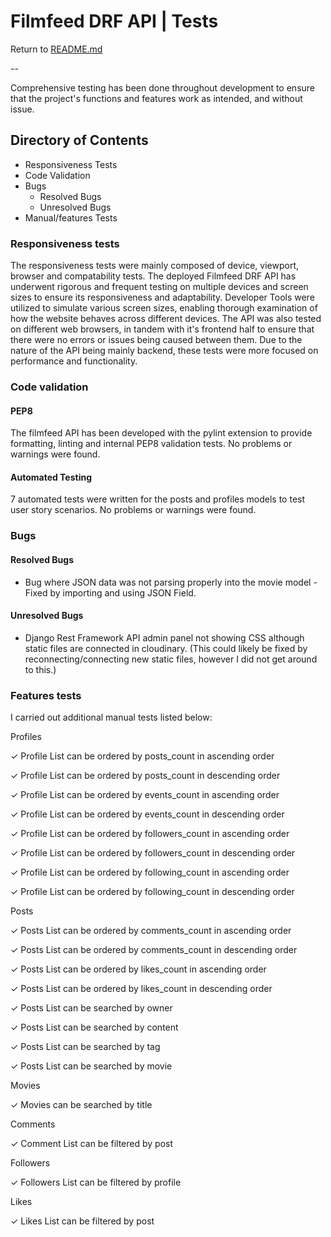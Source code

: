 # Filmfeed DRF API | Tests

Return to [README.md](/README.md)

--

Comprehensive testing has been done throughout development to ensure that the project's functions and features work as intended, and without issue.

## Directory of Contents

* Responsiveness Tests
* Code Validation
* Bugs
    * Resolved Bugs
    * Unresolved Bugs
* Manual/features Tests

### Responsiveness tests

The responsiveness tests were mainly composed of device, viewport, browser and compatability tests. The deployed Filmfeed DRF API has underwent rigorous and frequent testing on multiple devices and screen sizes to ensure its responsiveness and adaptability. Developer Tools were utilized to simulate various screen sizes, enabling thorough examination of how the website behaves across different devices. The API was also tested on different web browsers, in tandem with it's frontend half to ensure that there were no errors or issues being caused between them. Due to the nature of the API being mainly backend, these tests were more focused on performance and functionality.

### Code validation

#### PEP8
The filmfeed API has been developed with the pylint extension to provide formatting, linting and internal PEP8 validation tests. No problems or warnings were found.

#### Automated Testing
7 automated tests were written for the posts and profiles models to test user story scenarios. No problems or warnings were found.

### Bugs

#### Resolved Bugs
* Bug where JSON data was not parsing properly into the movie model - Fixed by importing and using JSON Field.

#### Unresolved Bugs
* Django Rest Framework API admin panel not showing CSS although static files are connected in cloudinary. (This could likely be fixed by reconnecting/connecting new static files, however I did not get around to this.)

### Features tests

I carried out additional manual tests listed below:

Profiles

✓ Profile List can be ordered by posts_count in ascending order

✓ Profile List can be ordered by posts_count in descending order

✓ Profile List can be ordered by events_count in ascending order

✓ Profile List can be ordered by events_count in descending order

✓ Profile List can be ordered by followers_count in ascending order

✓ Profile List can be ordered by followers_count in descending order

✓ Profile List can be ordered by following_count in ascending order

✓ Profile List can be ordered by following_count in descending order

Posts

✓ Posts List can be ordered by comments_count in ascending order

✓ Posts List can be ordered by comments_count in descending order

✓ Posts List can be ordered by likes_count in ascending order

✓ Posts List can be ordered by likes_count in descending order

✓ Posts List can be searched by owner

✓ Posts List can be searched by content

✓ Posts List can be searched by tag

✓ Posts List can be searched by movie

Movies

✓ Movies can be searched by title

Comments

✓ Comment List can be filtered by post

Followers

✓ Followers List can be filtered by profile

Likes

✓ Likes List can be filtered by post